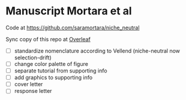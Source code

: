 # Manuscript Mortara et al

Code at https://github.com/saramortara/niche_neutral

Sync copy of this repo at [Overleaf](https://www.overleaf.com/project/5d1d047e8ca02e5f56d3d212)

- [ ] standardize nomenclature according to Vellend (niche-neutral now selection-drift)
- [ ] change color palette of figure
- [ ] separate tutorial from supporting info
- [ ] add graphics to supporting info
- [ ] cover letter
- [ ] response letter
